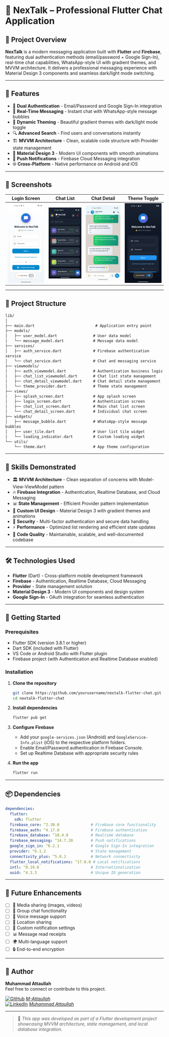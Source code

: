 # 💬 NexTalk – Professional Flutter Chat Application

## 🚀 Project Overview

**NexTalk** is a modern messaging application built with **Flutter** and **Firebase**, featuring dual authentication methods (email/password + Google Sign-In), real-time chat capabilities, WhatsApp-style UI with gradient themes, and MVVM architecture. It delivers a professional messaging experience with Material Design 3 components and seamless dark/light mode switching.

---

## 🌟 Features

- 🔐 **Dual Authentication** - Email/Password and Google Sign-In integration
- 💬 **Real-Time Messaging** - Instant chat with WhatsApp-style message bubbles
- 🎨 **Dynamic Theming** - Beautiful gradient themes with dark/light mode toggle
- 🔍 **Advanced Search** - Find users and conversations instantly
- 🏗️ **MVVM Architecture** - Clean, scalable code structure with Provider state management
- 📱 **Material Design 3** - Modern UI components with smooth animations
- 🔔 **Push Notifications** - Firebase Cloud Messaging integration
- 🌐 **Cross-Platform** - Native performance on Android and iOS

---

## 📱 Screenshots

| Login Screen | Chat List | Chat Detail | Theme Toggle |
|--------------|-----------|-------------|--------------|
| ![Login](screenshots/login-screen.png) | ![Chat_List](screenshots/chat-list.png) | ![Chat_Detail](screenshots/chat-detail.png) | ![Themes](screenshots/theme-toggle.png) |

---

## 📂 Project Structure
```
lib/
│
├── main.dart                           # Application entry point
├── models/
│   ├── user_model.dart                # User data model
│   └── message_model.dart             # Message data model
├── services/
│   ├── auth_service.dart              # Firebase authentication service
│   └── chat_service.dart              # Chat and messaging service
├── viewmodels/
│   ├── auth_viewmodel.dart            # Authentication business logic
│   ├── chat_list_viewmodel.dart       # Chat list state management
│   ├── chat_detail_viewmodel.dart     # Chat detail state management
│   └── theme_provider.dart            # Theme state management
├── views/
│   ├── splash_screen.dart             # App splash screen
│   ├── login_screen.dart              # Authentication screen
│   ├── chat_list_screen.dart          # Main chat list screen
│   └── chat_detail_screen.dart        # Individual chat screen
├── widgets/
│   ├── message_bubble.dart            # WhatsApp-style message bubbles
│   ├── user_tile.dart                 # User list tile widget
│   └── loading_indicator.dart         # Custom loading widget
└── utils/
    └── theme.dart                     # App theme configuration
```

---

## 🧠 Skills Demonstrated

- 🏛️ **MVVM Architecture** - Clean separation of concerns with Model-View-ViewModel pattern
- 🔥 **Firebase Integration** - Authentication, Realtime Database, and Cloud Messaging
- 📊 **State Management** - Efficient Provider pattern implementation
- 🎨 **Custom UI Design** - Material Design 3 with gradient themes and animations
- 🔐 **Security** - Multi-factor authentication and secure data handling
- ⚡ **Performance** - Optimized list rendering and efficient state updates
- 🧪 **Code Quality** - Maintainable, scalable, and well-documented codebase

---

## 🛠 Technologies Used

- **Flutter** (Dart) - Cross-platform mobile development framework
- **Firebase** - Authentication, Realtime Database, Cloud Messaging
- **Provider** - State management solution
- **Material Design 3** - Modern UI components and design system
- **Google Sign-In** - OAuth integration for seamless authentication

---

## 🚀 Getting Started

### Prerequisites
- Flutter SDK (version 3.8.1 or higher)
- Dart SDK (included with Flutter)
- VS Code or Android Studio with Flutter plugin
- Firebase project (with Authentication and Realtime Database enabled)

### Installation
1. **Clone the repository**
   ```bash
   git clone https://github.com/yourusername/nextalk-flutter-chat.git
   cd nextalk-flutter-chat
   ```
   
2. **Install dependencies**
   ```bash
   flutter pub get
   ```

3. **Configure Firebase**
   - Add your `google-services.json` (Android) and `GoogleService-Info.plist` (iOS) to the respective platform folders.
   - Enable Email/Password authentication in Firebase Console.
   - Set up Realtime Database with appropriate security rules

4. **Run the app**
   ```bash
   flutter run
   ```

---

## 📦 Dependencies

```yaml
dependencies:
  flutter:
    sdk: flutter
  firebase_core: ^2.30.0              # Firebase core functionality
  firebase_auth: ^4.17.8              # Firebase authentication
  firebase_database: ^10.4.8          # Realtime database
  firebase_messaging: ^14.7.20        # Push notifications
  google_sign_in: ^6.2.1              # Google Sign-In integration
  provider: ^6.1.2                    # State management
  connectivity_plus: ^5.0.2           # Network connectivity
  flutter_local_notifications: ^17.0.0 # Local notifications
  intl: ^0.19.0                       # Internationalization
  uuid: ^4.3.3                        # Unique ID generation
```

---

## 🎯 Future Enhancements

- [ ] 📸 Media sharing (images, videos)
- [ ] 👥 Group chat functionality
- [ ] 🎵 Voice message support
- [ ] 📍 Location sharing
- [ ] 🔔 Custom notification settings
- [ ] 📊 Message read receipts
- [ ] 🌍 Multi-language support
- [ ] 🔒 End-to-end encryption

---

## 🙌 Author

**Muhammad Attaullah**  
Feel free to connect or contribute to this project.

[![GitHub](https://img.shields.io/badge/GitHub-000?logo=github&logoColor=white)](https://github.com/M-Attaullah) [*M-Attaullah*](https://github.com/M-Attaullah)  
[![LinkedIn](https://img.shields.io/badge/LinkedIn-0077B5?logo=linkedin&logoColor=white)](https://www.linkedin.com/in/muhammad-attaullah-705764333/) [*Muhammad Attaullah*](https://www.linkedin.com/in/muhammad-attaullah-705764333/)

---

> 📌 *This app was developed as part of a Flutter development project showcasing MVVM architecture, state management, and local database integration.*
